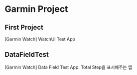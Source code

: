 # Garmin Project
   
## First Project
[Garmin Watch] WatchUI Test App
   
## DataFieldTest
[Garmin Watch] Data Field Test App: Total Step을 표시해주는 앱

